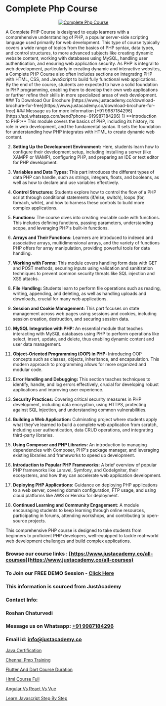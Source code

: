 # Complete Php Course

<p align="center">
  <a href="https://justacademy.co/course-detail/php-training">
    <img src="https://justacademy.co/storage2/course_image/1676637155_course_image.webp" alt="Complete Php Course">
  </a>
</p>
A Complete PHP Course is designed to equip learners with a comprehensive understanding of PHP, a popular server-side scripting language used primarily for web development. This type of course typically covers a wide range of topics from the basics of PHP syntax, data types, and control structures, to more advanced subjects like creating dynamic website content, working with databases using MySQL, handling user authentication, and ensuring web application security. As PHP is integral to web development, particularly in creating dynamic and interactive websites, a Complete PHP Course also often includes sections on integrating PHP with HTML, CSS, and JavaScript to build fully functional web applications. By the end of the course, students are expected to have a solid foundation in PHP programming, enabling them to develop their own web applications or further refine their skills in more specialized areas of web development.
### To Download Our Brochure [https://www.justacademy.co/download-brochure-for-free](https://www.justacademy.co/download-brochure-for-free)
### Message us for more information [+91 9987184296](https://api.whatsapp.com/send?phone=919987184296)
1) **Introduction to PHP:** This module covers the basics of PHP, including its history, its role in web development, and the fundamental syntax. It sets the foundation for understanding how PHP integrates with HTML to create dynamic web content.

2) **Setting Up the Development Environment:** Here, students learn how to configure their development setup, including installing a server (like XAMPP or WAMP), configuring PHP, and preparing an IDE or text editor for PHP development.

3) **Variables and Data Types:** This part introduces the different types of data PHP can handle, such as strings, integers, floats, and booleans, as well as how to declare and use variables effectively.

4) **Control Structures:** Students explore how to control the flow of a PHP script through conditional statements (if/else, switch), loops (for, foreach, while), and how to harness these controls to build more complex applications.

5) **Functions:** The course dives into creating reusable code with functions. This includes defining functions, passing parameters, understanding scope, and leveraging PHP's built-in functions.

6) **Arrays and Their Functions:** Learners are introduced to indexed and associative arrays, multidimensional arrays, and the variety of functions PHP offers for array manipulation, providing powerful tools for data handling.

7) **Working with Forms:** This module covers handling form data with GET and POST methods, securing inputs using validation and sanitization techniques to prevent common security threats like SQL injection and XSS attacks.

8) **File Handling:** Students learn to perform file operations such as reading, writing, appending, and deleting, as well as handling uploads and downloads, crucial for many web applications.

9) **Session and Cookie Management:** This part focuses on state management across web pages using sessions and cookies, including session creation, destruction, and securing session data.

10) **MySQL Integration with PHP:** An essential module that teaches interacting with MySQL databases using PHP to perform operations like select, insert, update, and delete, thus enabling dynamic content and user data management.

11) **Object-Oriented Programming (OOP) in PHP:** Introducing OOP concepts such as classes, objects, inheritance, and encapsulation. This modern approach to programming allows for more organized and modular code.

12) **Error Handling and Debugging:** This section teaches techniques to identify, handle, and log errors effectively, crucial for developing robust applications and improving user experience.

13) **Security Practices:** Covering critical security measures in PHP development, including data encryption, using HTTPS, protecting against SQL injection, and understanding common vulnerabilities.

14) **Building a Web Application:** Culminating project where students apply what they’ve learned to build a complete web application from scratch, including user authentication, data CRUD operations, and integrating third-party libraries.

15) **Using Composer and PHP Libraries:** An introduction to managing dependencies with Composer, PHP's package manager, and leveraging existing libraries and frameworks to speed up development.

16) **Introduction to Popular PHP Frameworks:** A brief overview of popular PHP frameworks like Laravel, Symfony, and CodeIgniter, their ecosystems, and how they can accelerate web application development.

17) **Deploying PHP Applications:** Guidance on deploying PHP applications to a web server, covering domain configuration, FTP usage, and using cloud platforms like AWS or Heroku for deployment.

18) **Continued Learning and Community Engagement:** A module encouraging students to keep learning through online resources, participating in forums, attending workshops, and contributing to open-source projects.

This comprehensive PHP course is designed to take students from beginners to proficient PHP developers, well-equipped to tackle real-world web development challenges and build complex applications.

### Browse our course links : [https://www.justacademy.co/all-courses](https://www.justacademy.co/all-courses) 
### To Join our FREE DEMO Session - [Click Here](https://www.justacademy.co/register-for-course-demo)


### This information is sourced from JustAcademy
### Contact Info:
### Roshan Chaturvedi
### Message us on Whatsapp: [+91 9987184296](https://api.whatsapp.com/send?phone=919987184296)
### Email id: [info@justacademy.co](mailto:info@justacademy.co)
                
[Java Certification](https://www.linkedin.com/pulse/java-certification-justacademy-hyderabad-ewxzc/)

[Chennai Pmp Training](https://www.linkedin.com/pulse/chennai-pmp-training-justacademy-ahmedabad-qtyte?trackingId=9TcAvApmkggOb0ztEOlcCw%3D%3D&lipi=urn%3Ali%3Apage%3Ad_flagship3_company_admin%3BsgxkE5t4R9iHWE9515x%2Fgw%3D%3D)

[Flutter And Dart Course Duration](https://medium.com/@akanshapatil/flutter-and-dart-course-duration-a79311948619)

[Html Course Full](https://medium.com/@ranepooja/html-course-full-1e541476275d)

[Angular Vs React Vs Vue](https://justacademyin.github.io/Articles/Angular-Vs-React-Vs-Vue)

[Learn Javascript Step By Step](https://justacademyin.github.io/Articles/Learn-Javascript-Step-By-Step)

